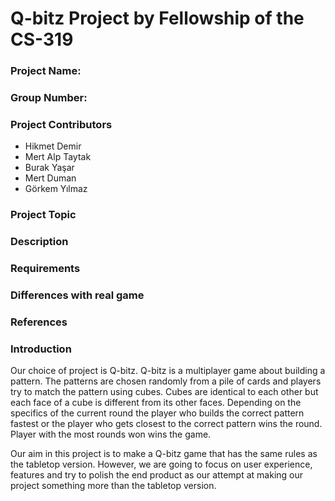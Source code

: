 # Q-bitz Project by Fellowship of the CS-319

### Project Name:

### Group Number:

### Project Contributors

  - Hikmet Demir
  - Mert Alp Taytak
  - Burak Yaşar
  - Mert Duman
  - Görkem Yılmaz

### Project Topic

### Description

### Requirements

### Differences with real game

### References

### Introduction

Our choice of project is Q-bitz. Q-bitz is a multiplayer game about building a pattern. The patterns are chosen randomly from a pile of    cards and players try to match the pattern using cubes. Cubes are identical to each other but each face of a cube is different from its     other faces. Depending on the specifics of the current round the player who builds the correct pattern fastest or the player who gets       closest to the correct pattern wins the round. Player with the most rounds won wins the game.

Our aim in this project is to make a Q-bitz game that has the same rules as the tabletop version. However, we are going to focus on user  experience, features and try to polish the end product as our attempt at making our project something more than the tabletop version.
